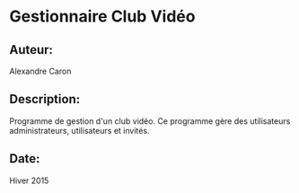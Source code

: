 Gestionnaire Club Vidéo
=======================

Auteur:
-------
Alexandre Caron

Description: 
------------
Programme de gestion d'un club vidéo. Ce programme gère des utilisateurs administrateurs, utilisateurs et invités. 

Date:
-----
Hiver 2015
